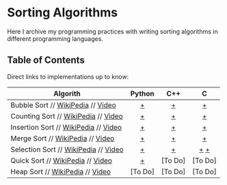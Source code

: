 # Sorting Algorithms
Here I archive my programming practices with writing sorting algorithms in different programming languages.    

## Table of Contents
Direct links to implementations up to know:   
    
| Algorith          | Python | C++ | C |
|-------------------|:------:|:---:|:---:|
|Bubble Sort // [WikiPedia](https://en.wikipedia.org/wiki/Bubble_sort) // [Video](https://www.youtube.com/watch?v=P00xJgWzz2c&list=PL89B61F78B552C1AB&index=2)| [+](https://github.com/h4med/Sorting-Algorithms/blob/main/Python/bubble_sort.py) | [+](https://github.com/h4med/Sorting-Algorithms/blob/main/C%2B%2B/bubble_sort.cpp) |[+](https://github.com/h4med/Sorting-Algorithms/blob/main/C/bubble_sort.c) 
|Counting Sort // [WikiPedia](https://en.wikipedia.org/wiki/Counting_sort) // [Video](https://www.youtube.com/watch?v=7zuGmKfUt7s)| [+](https://github.com/h4med/Sorting-Algorithms/blob/main/Python/counting_sort.py) | [+](https://github.com/h4med/Sorting-Algorithms/blob/main/C%2B%2B/counting_sort.cpp) | [+](https://github.com/h4med/Sorting-Algorithms/blob/main/C/counting_sort.c)
|Insertion Sort // [WikiPedia](http://en.wikipedia.org/wiki/Insertion_sort) // [Video](https://www.youtube.com/watch?v=c4BRHC7kTaQ&index=2&list=PL89B61F78B552C1AB)| [+](https://github.com/h4med/Sorting-Algorithms/blob/main/Python/insertion_sort.py) | [+](https://github.com/h4med/Sorting-Algorithms/blob/main/C%2B%2B/insertion_sort.cpp) |[+](https://github.com/h4med/Sorting-Algorithms/blob/main/C/insertion_sort.c)
|Merge Sort // [WikiPedia](http://en.wikipedia.org/wiki/Merge_sort) // [Video](https://www.youtube.com/watch?v=GCae1WNvnZM&index=3&list=PL89B61F78B552C1AB)| [+](https://github.com/h4med/Sorting-Algorithms/blob/main/Python/merge_sort.py) |[+](https://github.com/h4med/Sorting-Algorithms/blob/main/C++/merge_sort_recursive.cpp)|[+](https://github.com/h4med/Sorting-Algorithms/blob/main/C/merge_sort_recursive.c)
|Selection Sort // [WikiPedia](http://en.wikipedia.org/wiki/Selection_sort) // [Video](https://www.youtube.com/watch?v=6nDMgr0-Yyo&index=8&list=PL89B61F78B552C1AB)| [+](https://github.com/h4med/Sorting-Algorithms/blob/main/Python/selection_sort.py) | [+](https://github.com/h4med/Sorting-Algorithms/blob/main/C++/selection_sort.cpp) |[+](https://github.com/h4med/Sorting-Algorithms/blob/main/C/selection_sort.c) [+](https://github.com/h4med/Sorting-Algorithms/blob/main/C/selection_sort_2.c) |
|Quick Sort // [WikiPedia](https://en.wikipedia.org/wiki/Quicksort) // [Video](https://www.youtube.com/watch?v=y_G9BkAm6B8&index=4&list=PL89B61F78B552C1AB)|[+](https://github.com/h4med/Sorting-Algorithms/blob/main/Python/quick_sort.py)| [To Do] |[To Do] |
|Heap Sort // [WikiPedia](https://en.wikipedia.org/wiki/Heapsort) // [Video](https://www.youtube.com/watch?v=2DmK_H7IdTo)|[To Do]| [To Do] |[To Do] |